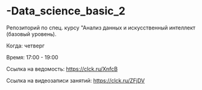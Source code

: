 # -Data_science_basic_2
Репозиторий по спец. курсу "Анализ данных и искусственный интеллект (базовый уровень).

Когда: четверг

Время: 17:00 - 19:00

Ссылка на ведомость: https://clck.ru/XnfcB

Ссылка на видеозаписи занятий: https://clck.ru/ZFjDV
